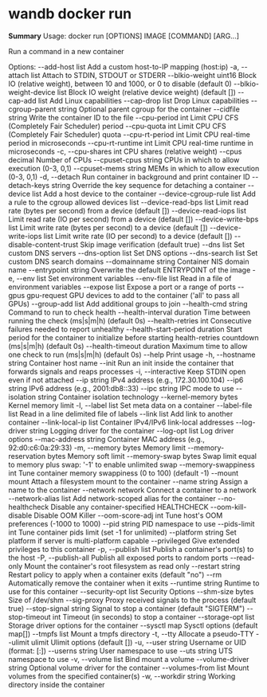 # wandb docker run

**Summary** Usage: docker run \[OPTIONS\] IMAGE \[COMMAND\] \[ARG...\]

Run a command in a new container

Options: --add-host list Add a custom host-to-IP mapping \(host:ip\) -a, --attach list Attach to STDIN, STDOUT or STDERR --blkio-weight uint16 Block IO \(relative weight\), between 10 and 1000, or 0 to disable \(default 0\) --blkio-weight-device list Block IO weight \(relative device weight\) \(default \[\]\) --cap-add list Add Linux capabilities --cap-drop list Drop Linux capabilities --cgroup-parent string Optional parent cgroup for the container --cidfile string Write the container ID to the file --cpu-period int Limit CPU CFS \(Completely Fair Scheduler\) period --cpu-quota int Limit CPU CFS \(Completely Fair Scheduler\) quota --cpu-rt-period int Limit CPU real-time period in microseconds --cpu-rt-runtime int Limit CPU real-time runtime in microseconds -c, --cpu-shares int CPU shares \(relative weight\) --cpus decimal Number of CPUs --cpuset-cpus string CPUs in which to allow execution \(0-3, 0,1\) --cpuset-mems string MEMs in which to allow execution \(0-3, 0,1\) -d, --detach Run container in background and print container ID --detach-keys string Override the key sequence for detaching a container --device list Add a host device to the container --device-cgroup-rule list Add a rule to the cgroup allowed devices list --device-read-bps list Limit read rate \(bytes per second\) from a device \(default \[\]\) --device-read-iops list Limit read rate \(IO per second\) from a device \(default \[\]\) --device-write-bps list Limit write rate \(bytes per second\) to a device \(default \[\]\) --device-write-iops list Limit write rate \(IO per second\) to a device \(default \[\]\) --disable-content-trust Skip image verification \(default true\) --dns list Set custom DNS servers --dns-option list Set DNS options --dns-search list Set custom DNS search domains --domainname string Container NIS domain name --entrypoint string Overwrite the default ENTRYPOINT of the image -e, --env list Set environment variables --env-file list Read in a file of environment variables --expose list Expose a port or a range of ports --gpus gpu-request GPU devices to add to the container \('all' to pass all GPUs\) --group-add list Add additional groups to join --health-cmd string Command to run to check health --health-interval duration Time between running the check \(ms\|s\|m\|h\) \(default 0s\) --health-retries int Consecutive failures needed to report unhealthy --health-start-period duration Start period for the container to initialize before starting health-retries countdown \(ms\|s\|m\|h\) \(default 0s\) --health-timeout duration Maximum time to allow one check to run \(ms\|s\|m\|h\) \(default 0s\) --help Print usage -h, --hostname string Container host name --init Run an init inside the container that forwards signals and reaps processes -i, --interactive Keep STDIN open even if not attached --ip string IPv4 address \(e.g., 172.30.100.104\) --ip6 string IPv6 address \(e.g., 2001:db8::33\) --ipc string IPC mode to use --isolation string Container isolation technology --kernel-memory bytes Kernel memory limit -l, --label list Set meta data on a container --label-file list Read in a line delimited file of labels --link list Add link to another container --link-local-ip list Container IPv4/IPv6 link-local addresses --log-driver string Logging driver for the container --log-opt list Log driver options --mac-address string Container MAC address \(e.g., 92:d0:c6:0a:29:33\) -m, --memory bytes Memory limit --memory-reservation bytes Memory soft limit --memory-swap bytes Swap limit equal to memory plus swap: '-1' to enable unlimited swap --memory-swappiness int Tune container memory swappiness \(0 to 100\) \(default -1\) --mount mount Attach a filesystem mount to the container --name string Assign a name to the container --network network Connect a container to a network --network-alias list Add network-scoped alias for the container --no-healthcheck Disable any container-specified HEALTHCHECK --oom-kill-disable Disable OOM Killer --oom-score-adj int Tune host's OOM preferences \(-1000 to 1000\) --pid string PID namespace to use --pids-limit int Tune container pids limit \(set -1 for unlimited\) --platform string Set platform if server is multi-platform capable --privileged Give extended privileges to this container -p, --publish list Publish a container's port\(s\) to the host -P, --publish-all Publish all exposed ports to random ports --read-only Mount the container's root filesystem as read only --restart string Restart policy to apply when a container exits \(default "no"\) --rm Automatically remove the container when it exits --runtime string Runtime to use for this container --security-opt list Security Options --shm-size bytes Size of /dev/shm --sig-proxy Proxy received signals to the process \(default true\) --stop-signal string Signal to stop a container \(default "SIGTERM"\) --stop-timeout int Timeout \(in seconds\) to stop a container --storage-opt list Storage driver options for the container --sysctl map Sysctl options \(default map\[\]\) --tmpfs list Mount a tmpfs directory -t, --tty Allocate a pseudo-TTY --ulimit ulimit Ulimit options \(default \[\]\) -u, --user string Username or UID \(format: \[:\]\) --userns string User namespace to use --uts string UTS namespace to use -v, --volume list Bind mount a volume --volume-driver string Optional volume driver for the container --volumes-from list Mount volumes from the specified container\(s\) -w, --workdir string Working directory inside the container

